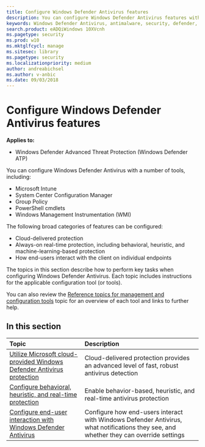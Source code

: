 ```yaml
---
title: Configure Windows Defender Antivirus features
description: You can configure Windows Defender Antivirus features with Intune, System Center Configuration Manager, Group Policy, and PowerShell.
keywords: Windows Defender Antivirus, antimalware, security, defender, configure, configuration, Config Manager, System Center Configuration Manager, SCCM, Intune, MDM, mobile device management, GP, group policy, PowerShell
search.product: eADQiWindows 10XVcnh
ms.pagetype: security
ms.prod: w10
ms.mktglfcycl: manage
ms.sitesec: library
ms.pagetype: security
ms.localizationpriority: medium
author: andreabichsel
ms.author: v-anbic
ms.date: 09/03/2018
---
```


# Configure Windows Defender Antivirus features

**Applies to:**

- Windows Defender Advanced Threat Protection (Windows Defender ATP)

You can configure Windows Defender Antivirus with a number of tools, including:

- Microsoft Intune
- System Center Configuration Manager
- Group Policy
- PowerShell cmdlets
- Windows Management Instrumentation (WMI)

The following broad categories of features can be configured:

- Cloud-delivered protection
- Always-on real-time protection, including behavioral, heuristic, and machine-learning-based protection
- How end-users interact with the client on individual endpoints

The topics in this section describe how to perform key tasks when configuring Windows Defender Antivirus. Each topic includes instructions for the applicable configuration tool (or tools).

You can also review the [Reference topics for management and configuration tools](configuration-management-reference-windows-defender-antivirus.md) topic for an overview of each tool and links to further help.

## In this section
Topic | Description
:---|:---
[Utilize Microsoft cloud-provided Windows Defender Antivirus protection](utilize-microsoft-cloud-protection-windows-defender-antivirus.md) | Cloud-delivered protection provides an advanced level of fast, robust antivirus detection
[Configure behavioral, heuristic, and real-time protection](configure-protection-features-windows-defender-antivirus.md)|Enable behavior-based, heuristic, and real-time antivirus protection
[Configure end-user interaction with Windows Defender Antivirus](configure-end-user-interaction-windows-defender-antivirus.md)|Configure how end-users interact with Windows Defender Antivirus, what notifications they see, and whether they can override settings
